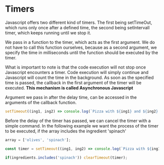# Timers

Javascript offers two different kind of timers. The first being setTimeOut, which runs only once after a defined time, the second being setIntervall timer, which keeps running until we stop it.

We pass in a function to the timer, which acts as the first argument. We do not have to call this function ourselves, because as a second argument, we specify the time in milliseconds until the function should be executed by the timer.

What is important to note is that the code execution will not stop once Javascript encounters a timer. Code execution will simply continue and Javascript will count the time in the background. As soon as the specified time is passed, the callback in the first argument of the timer will be executed. **This mechanism is called Asynchronous Javascript**

Argument we pass in after the delay time, can be accessed in the arguments of the callback function.

```js
setTimeout((ing1, ing2) => console.log(`Pizza with ${ing1} and ${ing2} is ready 🍕`), 3000, 'olives', 'spinach');
```

Before the delay of the timer has passed, we can cancel the timer with a simple command. In the following example we want the process of the timer to be executed, if the array includes the ingredient 'spinach'

```js
array = ['olives', 'spinach'];

const timer = setTimeout((ing1, ing2) => console.log(`Pizza with ${ing1} and ${ing2} is ready 🍕`), 3000, ...array);

if(ingredients.includes('spinach')) clearTimeout(timer);